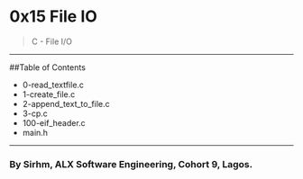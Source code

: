 # 0x15 File IO 
>C - File I/O

*** 

##Table of Contents
* 0-read_textfile.c
* 1-create_file.c
* 2-append_text_to_file.c
* 3-cp.c
* 100-eif_header.c
* main.h

*** 

### By Sirhm, ALX Software Engineering, Cohort 9, Lagos. 
